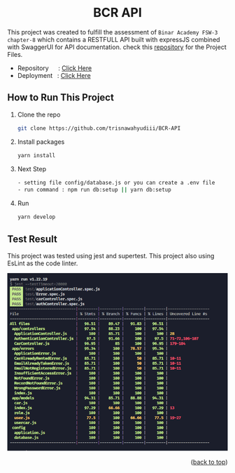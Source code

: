 <div id="top">
    <br />
    <h1 align="center">BCR API</h1>
</div>

This project was created to fulfill the assessment of `Binar Academy FSW-3 chapter-8` which contains a RESTFULL API built with expressJS combined with SwaggerUI for API documentation. check this [repository](https://github.com/trisnawahyudiii/BCR-API) for the Project Files.

-   Repository &emsp; : [Click Here](https://github.com/trisnawahyudiii/BCR-API)
-   Deployment &ensp;: [Click Here](https://trisnawahyudiii-bcr-api.up.railway.app/)

## How to Run This Project

1. Clone the repo
    ```sh
    git clone https://github.com/trisnawahyudiii/BCR-API
    ```
2. Install packages
    ```sh
    yarn install
    ```
3. Next Step

    ```sh
    - setting file config/database.js or you can create a .env file
    - run command : npm run db:setup || yarn db:setup
    ```

4. Run

    ```sh
    yarn develop
    ```

## Test Result

This project was tested using jest and supertest. This project also using EsLint as the code linter.

![Test Result](./test_result.png)

<p align="right">(<a href="#top">back to top</a>)</p>
